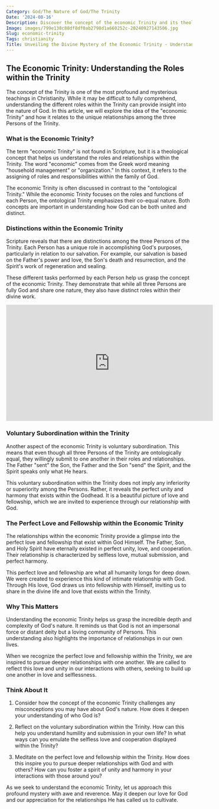 ```yaml
---
Category: God/The Nature of God/The Trinity
Date: '2024-08-16'
Description: Discover the concept of the economic Trinity and its theological implications in this insightful article. Explore how this doctrine shapes Christian beliefs and practices.
Image: images/799e138c88df8df0ab2798d1a660252c-20240927143506.jpg
Slug: economic-trinity
Tags: christianity
Title: Unveiling the Divine Mystery of the Economic Trinity - Understanding the Godhead
---
```


## The Economic Trinity: Understanding the Roles within the Trinity

The concept of the Trinity is one of the most profound and mysterious teachings in Christianity. While it may be difficult to fully comprehend, understanding the different roles within the Trinity can provide insight into the nature of God. In this article, we will explore the idea of the "economic Trinity" and how it relates to the unique relationships among the three Persons of the Trinity.

### What is the Economic Trinity?

The term "economic Trinity" is not found in Scripture, but it is a theological concept that helps us understand the roles and relationships within the Trinity. The word "economic" comes from the Greek word meaning "household management" or "organization." In this context, it refers to the assigning of roles and responsibilities within the family of God.

The economic Trinity is often discussed in contrast to the "ontological Trinity." While the economic Trinity focuses on the roles and functions of each Person, the ontological Trinity emphasizes their co-equal nature. Both concepts are important in understanding how God can be both united and distinct.

### Distinctions within the Economic Trinity

Scripture reveals that there are distinctions among the three Persons of the Trinity. Each Person has a unique role in accomplishing God's purposes, particularly in relation to our salvation. For example, our salvation is based on the Father's power and love, the Son's death and resurrection, and the Spirit's work of regeneration and sealing.

These different tasks performed by each Person help us grasp the concept of the economic Trinity. They demonstrate that while all three Persons are fully God and share one nature, they also have distinct roles within their divine work.


<iframe width="560" height="315" src="https://www.youtube.com/embed/aZiBn5fdDAM" frameborder="0" allow="autoplay; encrypted-media" allowfullscreen></iframe>


### Voluntary Subordination within the Trinity

Another aspect of the economic Trinity is voluntary subordination. This means that even though all three Persons of the Trinity are ontologically equal, they willingly submit to one another in their roles and relationships. The Father "sent" the Son, the Father and the Son "send" the Spirit, and the Spirit speaks only what He hears.

This voluntary subordination within the Trinity does not imply any inferiority or superiority among the Persons. Rather, it reveals the perfect unity and harmony that exists within the Godhead. It is a beautiful picture of love and fellowship, which we are invited to experience through our relationship with God.

### The Perfect Love and Fellowship within the Economic Trinity

The relationships within the economic Trinity provide a glimpse into the perfect love and fellowship that exist within God Himself. The Father, Son, and Holy Spirit have eternally existed in perfect unity, love, and cooperation. Their relationship is characterized by selfless love, mutual submission, and perfect harmony.

This perfect love and fellowship are what all humanity longs for deep down. We were created to experience this kind of intimate relationship with God. Through His love, God draws us into fellowship with Himself, inviting us to share in the divine life and love that exists within the Trinity.

### Why This Matters

Understanding the economic Trinity helps us grasp the incredible depth and complexity of God's nature. It reminds us that God is not an impersonal force or distant deity but a loving community of Persons. This understanding also highlights the importance of relationships in our own lives.

When we recognize the perfect love and fellowship within the Trinity, we are inspired to pursue deeper relationships with one another. We are called to reflect this love and unity in our interactions with others, seeking to build up one another in love and selflessness.

### Think About It

1. Consider how the concept of the economic Trinity challenges any misconceptions you may have about God's nature. How does it deepen your understanding of who God is?

2. Reflect on the voluntary subordination within the Trinity. How can this help you understand humility and submission in your own life? In what ways can you emulate the selfless love and cooperation displayed within the Trinity?

3. Meditate on the perfect love and fellowship within the Trinity. How does this inspire you to pursue deeper relationships with God and with others? How can you foster a spirit of unity and harmony in your interactions with those around you?

As we seek to understand the economic Trinity, let us approach this profound mystery with awe and reverence. May it deepen our love for God and our appreciation for the relationships He has called us to cultivate.